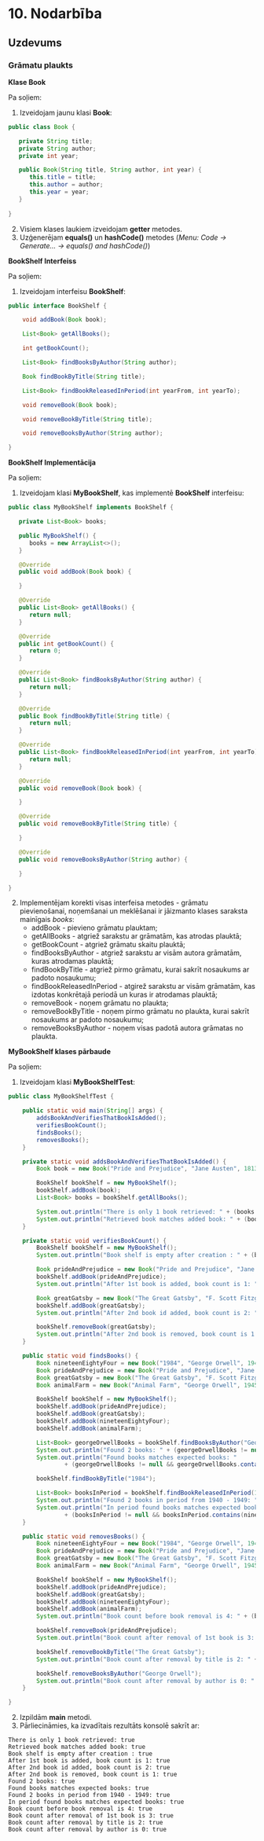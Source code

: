 # 10. Nodarbība
## Uzdevums
### Grāmatu plaukts

**Klase Book**

Pa soļiem:
1. Izveidojam jaunu klasi **Book**:
```java
public class Book {

   private String title;
   private String author;
   private int year;

   public Book(String title, String author, int year) {
      this.title = title;
      this.author = author;
      this.year = year;
   }    
    
}
```
2. Visiem klases laukiem izveidojam **getter** metodes.
3. Uzģenerējam **equals()** un **hashCode()** metodes (_Menu: Code -> Generate... -> equals() and hashCode()_)

**BookShelf Interfeiss**

Pa soļiem:

1. Izveidojam interfeisu **BookShelf**:
```java
public interface BookShelf {

    void addBook(Book book);

    List<Book> getAllBooks();

    int getBookCount();

    List<Book> findBooksByAuthor(String author);

    Book findBookByTitle(String title);

    List<Book> findBookReleasedInPeriod(int yearFrom, int yearTo);

    void removeBook(Book book);

    void removeBookByTitle(String title);

    void removeBooksByAuthor(String author);

}

```

**BookShelf Implementācija**

Pa soļiem:

1. Izveidojam klasi **MyBookShelf**, kas implementē **BookShelf** interfeisu:
```java
public class MyBookShelf implements BookShelf {

   private List<Book> books;

   public MyBookShelf() {
      books = new ArrayList<>();
   }

   @Override
   public void addBook(Book book) {

   }

   @Override
   public List<Book> getAllBooks() {
      return null;
   }

   @Override
   public int getBookCount() {
      return 0;
   }

   @Override
   public List<Book> findBooksByAuthor(String author) {
      return null;
   }

   @Override
   public Book findBookByTitle(String title) {
      return null;
   }

   @Override
   public List<Book> findBookReleasedInPeriod(int yearFrom, int yearTo) {
      return null;
   }

   @Override
   public void removeBook(Book book) {

   }

   @Override
   public void removeBookByTitle(String title) {

   }

   @Override
   public void removeBooksByAuthor(String author) {

   }

}
```
2. Implementējam korekti visas interfeisa metodes - grāmatu pievienošanai, noņemšanai un meklēšanai ir jāizmanto klases saraksta mainīgais *books*:
   * addBook - pievieno grāmatu plauktam;
   * getAllBooks - atgriež sarakstu ar grāmatām, kas atrodas plauktā;
   * getBookCount - atgriež grāmatu skaitu plauktā;
   * findBooksByAuthor - atgriež sarakstu ar visām autora grāmatām, kuras atrodamas plauktā;
   * findBookByTitle - atgriež pirmo grāmatu, kurai sakrīt nosaukums ar padoto nosaukumu;
   * findBookReleasedInPeriod - atgirež sarakstu ar visām grāmatām, kas izdotas konkrētajā periodā un kuras ir atrodamas plauktā;
   * removeBook - noņem grāmatu no plaukta;
   * removeBookByTitle - noņem pirmo grāmatu no plaukta, kurai sakrīt nosaukums ar padoto nosaukumu;
   * removeBooksByAuthor - noņem visas padotā autora grāmatas no plaukta.

**MyBookShelf klases pārbaude**

Pa soļiem:

1. Izveidojam klasi **MyBookShelfTest**:
```java
public class MyBookShelfTest {

    public static void main(String[] args) {
        addsBookAndVerifiesThatBookIsAdded();
        verifiesBookCount();
        findsBooks();
        removesBooks();
    }

    private static void addsBookAndVerifiesThatBookIsAdded() {
        Book book = new Book("Pride and Prejudice", "Jane Austen", 1813);

        BookShelf bookShelf = new MyBookShelf();
        bookShelf.addBook(book);
        List<Book> books = bookShelf.getAllBooks();

        System.out.println("There is only 1 book retrieved: " + (books != null && books.size() == 1));
        System.out.println("Retrieved book matches added book: " + (books != null && books.get(0).equals(book)));
    }

    private static void verifiesBookCount() {
        BookShelf bookShelf = new MyBookShelf();
        System.out.println("Book shelf is empty after creation : " + (bookShelf.getBookCount() == 0));

        Book prideAndPrejudice = new Book("Pride and Prejudice", "Jane Austen", 1813);
        bookShelf.addBook(prideAndPrejudice);
        System.out.println("After 1st book is added, book count is 1: " + (bookShelf.getBookCount() == 1));

        Book greatGatsby = new Book("The Great Gatsby", "F. Scott Fitzgerald", 1925);
        bookShelf.addBook(greatGatsby);
        System.out.println("After 2nd book id added, book count is 2: " + (bookShelf.getBookCount() == 2));

        bookShelf.removeBook(greatGatsby);
        System.out.println("After 2nd book is removed, book count is 1: " + (bookShelf.getBookCount() == 1));
    }

    public static void findsBooks() {
        Book nineteenEightyFour = new Book("1984", "George Orwell", 1949);
        Book prideAndPrejudice = new Book("Pride and Prejudice", "Jane Austen", 1813);
        Book greatGatsby = new Book("The Great Gatsby", "F. Scott Fitzgerald", 1925);
        Book animalFarm = new Book("Animal Farm", "George Orwell", 1945);

        BookShelf bookShelf = new MyBookShelf();
        bookShelf.addBook(prideAndPrejudice);
        bookShelf.addBook(greatGatsby);
        bookShelf.addBook(nineteenEightyFour);
        bookShelf.addBook(animalFarm);

        List<Book> georgeOrwellBooks = bookShelf.findBooksByAuthor("George Orwell");
        System.out.println("Found 2 books: " + (georgeOrwellBooks != null && georgeOrwellBooks.size() == 2));
        System.out.println("Found books matches expected books: "
                + (georgeOrwellBooks != null && georgeOrwellBooks.contains(nineteenEightyFour) && georgeOrwellBooks.contains(animalFarm)));

        bookShelf.findBookByTitle("1984");

        List<Book> booksInPeriod = bookShelf.findBookReleasedInPeriod(1940, 1949);
        System.out.println("Found 2 books in period from 1940 - 1949: " + (booksInPeriod != null && booksInPeriod.size() == 2));
        System.out.println("In period found books matches expected books: "
                + (booksInPeriod != null && booksInPeriod.contains(nineteenEightyFour) && booksInPeriod.contains(animalFarm)));
    }

    public static void removesBooks() {
        Book nineteenEightyFour = new Book("1984", "George Orwell", 1949);
        Book prideAndPrejudice = new Book("Pride and Prejudice", "Jane Austen", 1813);
        Book greatGatsby = new Book("The Great Gatsby", "F. Scott Fitzgerald", 1925);
        Book animalFarm = new Book("Animal Farm", "George Orwell", 1945);

        BookShelf bookShelf = new MyBookShelf();
        bookShelf.addBook(prideAndPrejudice);
        bookShelf.addBook(greatGatsby);
        bookShelf.addBook(nineteenEightyFour);
        bookShelf.addBook(animalFarm);
        System.out.println("Book count before book removal is 4: " + (bookShelf.getBookCount() == 4));

        bookShelf.removeBook(prideAndPrejudice);
        System.out.println("Book count after removal of 1st book is 3: " + (bookShelf.getBookCount() == 3));

        bookShelf.removeBookByTitle("The Great Gatsby");
        System.out.println("Book count after removal by title is 2: " + (bookShelf.getBookCount() == 2));

        bookShelf.removeBooksByAuthor("George Orwell");
        System.out.println("Book count after removal by author is 0: " + (bookShelf.getBookCount() == 0));
    }

}
```
2. Izpildām **main** metodi.
3. Pārliecināmies, ka izvadītais rezultāts konsolē sakrīt ar:
```
There is only 1 book retrieved: true
Retrieved book matches added book: true
Book shelf is empty after creation : true
After 1st book is added, book count is 1: true
After 2nd book id added, book count is 2: true
After 2nd book is removed, book count is 1: true
Found 2 books: true
Found books matches expected books: true
Found 2 books in period from 1940 - 1949: true
In period found books matches expected books: true
Book count before book removal is 4: true
Book count after removal of 1st book is 3: true
Book count after removal by title is 2: true
Book count after removal by author is 0: true
```